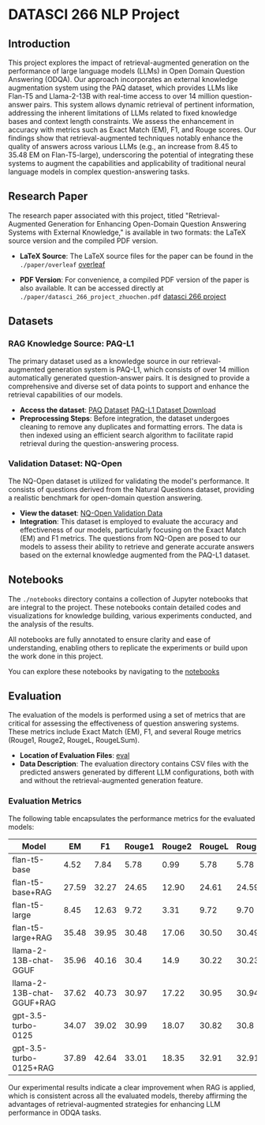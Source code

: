 # DATASCI 266 NLP Project

## Introduction
This project explores the impact of retrieval-augmented generation on the performance of large language models (LLMs) in Open Domain Question Answering (ODQA). Our approach incorporates an external knowledge augmentation system using the PAQ dataset, which provides LLMs like Flan-T5 and Llama-2-13B with real-time access to over 14 million question-answer pairs. This system allows dynamic retrieval of pertinent information, addressing the inherent limitations of LLMs related to fixed knowledge bases and context length constraints. We assess the enhancement in accuracy with metrics such as Exact Match (EM), F1, and Rouge scores. Our findings show that retrieval-augmented techniques notably enhance the quality of answers across various LLMs (e.g., an increase from 8.45 to 35.48 EM on Flan-T5-large), underscoring the potential of integrating these systems to augment the capabilities and applicability of traditional neural language models in complex question-answering tasks.

## Research Paper

The research paper associated with this project, titled "Retrieval-Augmented Generation for Enhancing Open-Domain Question Answering Systems with External Knowledge," is available in two formats: the LaTeX source version and the compiled PDF version. 

- **LaTeX Source**: The LaTeX source files for the paper can be found in the `./paper/overleaf` [overleaf](./paper/overleaf)

- **PDF Version**: For convenience, a compiled PDF version of the paper is also available. It can be accessed directly at `./paper/datasci_266_project_zhuochen.pdf` [datasci 266 project](./paper/datasci_266_project_zhuochen.pdf)


## Datasets
### RAG Knowledge Source: PAQ-L1
The primary dataset used as a knowledge source in our retrieval-augmented generation system is PAQ-L1, which consists of over 14 million automatically generated question-answer pairs. It is designed to provide a comprehensive and diverse set of data points to support and enhance the retrieval capabilities of our models.

- **Access the dataset**: [PAQ Dataset](https://github.com/facebookresearch/PAQ) [PAQ-L1 Dataset Download](https://dl.fbaipublicfiles.com/paq/v1/PAQ_L1.tar.gz)
- **Preprocessing Steps**: Before integration, the dataset undergoes cleaning to remove any duplicates and formatting errors. The data is then indexed using an efficient search algorithm to facilitate rapid retrieval during the question-answering process.

### Validation Dataset: NQ-Open
The NQ-Open dataset is utilized for validating the model's performance. It consists of questions derived from the Natural Questions dataset, providing a realistic benchmark for open-domain question answering.

- **View the dataset**: [NQ-Open Validation Data](https://huggingface.co/datasets/nq_open/viewer/nq_open/validation)
- **Integration**: This dataset is employed to evaluate the accuracy and effectiveness of our models, particularly focusing on the Exact Match (EM) and F1 metrics. The questions from NQ-Open are posed to our models to assess their ability to retrieve and generate accurate answers based on the external knowledge augmented from the PAQ-L1 dataset.

## Notebooks

The `./notebooks` directory contains a collection of Jupyter notebooks that are integral to the project. These notebooks contain detailed codes and visualizations for knowledge building, various experiments conducted, and the analysis of the results.

All notebooks are fully annotated to ensure clarity and ease of understanding, enabling others to replicate the experiments or build upon the work done in this project.

You can explore these notebooks by navigating to the [notebooks](./notebooks)

## Evaluation

The evaluation of the models is performed using a set of metrics that are critical for assessing the effectiveness of question answering systems. These metrics include Exact Match (EM), F1, and several Rouge metrics (Rouge1, Rouge2, RougeL, RougeLSum).

- **Location of Evaluation Files**: [eval](./eval)
- **Data Description**: The evaluation directory contains CSV files with the predicted answers generated by different LLM configurations, both with and without the retrieval-augmented generation feature.

### Evaluation Metrics
The following table encapsulates the performance metrics for the evaluated models:

| Model                     | EM    | F1    | Rouge1 | Rouge2 | RougeL | RougeLSum |
|---------------------------|-------|-------|--------|--------|--------|-----------|
| flan-t5-base              | 4.52  | 7.84  | 5.78   | 0.99   | 5.78   | 5.78      |
| flan-t5-base+RAG          | 27.59 | 32.27 | 24.65  | 12.90  | 24.61  | 24.59     |
| flan-t5-large             | 8.45  | 12.63 | 9.72   | 3.31   | 9.72   | 9.70      |
| flan-t5-large+RAG         | 35.48 | 39.95 | 30.48  | 17.06  | 30.50  | 30.49     |
| llama-2-13B-chat-GGUF     | 35.96 | 40.16 | 30.4   | 14.9   | 30.22  | 30.23     |
| llama-2-13B-chat-GGUF+RAG | 37.62 | 40.73 | 30.97  | 17.22  | 30.95  | 30.94     |
| gpt-3.5-turbo-0125        | 34.07 | 39.02 | 30.99  | 18.07  | 30.82  | 30.8      |
| gpt-3.5-turbo-0125+RAG    | 37.89 | 42.64 | 33.01  | 18.35  | 32.91  | 32.91     |

Our experimental results indicate a clear improvement when RAG is applied, which is consistent across all the evaluated models, thereby affirming the advantages of retrieval-augmented strategies for enhancing LLM performance in ODQA tasks.
